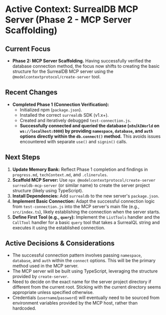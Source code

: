 # Active Context: SurrealDB MCP Server (Phase 2 - MCP Server Scaffolding)

## Current Focus

*   **Phase 2: MCP Server Scaffolding.** Having successfully verified the database connection method, the focus now shifts to creating the basic structure for the SurrealDB MCP server using the `@modelcontextprotocol/create-server` tool.

## Recent Changes

*   **Completed Phase 1 (Connection Verification):**
    *   Initialized npm (`package.json`).
    *   Installed the correct `surrealdb` SDK (v1.x+).
    *   Created and iteratively debugged `test-connection.js`.
    *   **Successfully connected and queried the database (`n8n`/`AIWorld` on `ws://localhost:8000`) by providing `namespace`, `database`, and `auth` options directly within the `db.connect()` method.** This avoids issues encountered with separate `use()` and `signin()` calls.

## Next Steps

1.  **Update Memory Bank:** Reflect Phase 1 completion and findings in `progress.md`, `techContext.md`, and `.clinerules`.
2.  **Scaffold MCP Server:** Use `npx @modelcontextprotocol/create-server surrealdb-mcp-server` (or similar name) to create the server project structure (likely using TypeScript).
3.  **Install Dependencies:** Add `surrealdb` to the new server's `package.json`.
4.  **Implement Basic Connection:** Adapt the successful connection logic from `test-connection.js` into the MCP server's main file (e.g., `src/index.ts`), likely establishing the connection when the server starts.
5.  **Define First Tool (e.g., `query`):** Implement the `ListTools` handler and the `CallTool` handler for a basic `query` tool that takes a SurrealQL string and executes it using the established connection.

## Active Decisions & Considerations

*   The successful connection pattern involves passing `namespace`, `database`, and `auth` within the `connect` options. This will be the primary method used in the MCP server.
*   The MCP server will be built using TypeScript, leveraging the structure provided by `create-server`.
*   Need to decide on the exact name for the server project directory if different from the current root. Sticking with the current directory seems appropriate unless specified otherwise.
*   Credentials (`username`/`password`) will eventually need to be sourced from environment variables provided by the MCP host, rather than hardcoded.

